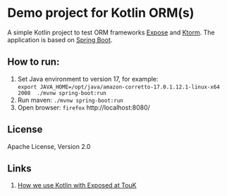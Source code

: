# Demo project for Kotlin ORM(s)

A simple Kotlin project to test ORM frameworks [Expose](https://github.com/JetBrains/Exposed/wiki/DAO) and [Ktorm](https://www.ktorm.org/en/schema-definition.html).
The application is based on [Spring Boot](https://spring.io/projects/spring-boot).

## How to run:

1. Set Java environment to version 17, for example: <br />
`export JAVA_HOME=/opt/java/amazon-corretto-17.0.1.12.1-linux-x64
   2008  ./mvnw spring-boot:run`
2. Run maven: `./mvnw spring-boot:run`
3. Open browser: `firefox` http://localhost:8080/


## License 

Apache License, Version 2.0

## Links

1. [How we use Kotlin with Exposed at TouK](https://touk.pl/blog/2019/02/12/how-we-use-kotlin-with-exposed-at-touk/)
